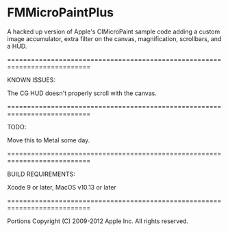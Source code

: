 FMMicroPaintPlus
================

A hacked up version of Apple's CIMicroPaint sample code adding a custom image accumulator, extra filter on the canvas, magnification, scrollbars, and a HUD.

===========================================================================

KNOWN ISSUES:

The CG HUD doesn't properly scroll with the canvas.

===========================================================================

TODO:

Move this to Metal some day.

===========================================================================

BUILD REQUIREMENTS:

Xcode 9 or later, MacOS v10.13 or later

===========================================================================

Portions Copyright (C) 2009-2012 Apple Inc. All rights reserved.
